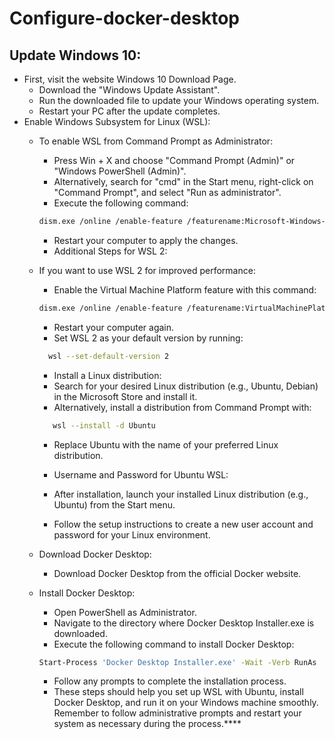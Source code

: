 # Configure-docker-desktop
## Update Windows 10:

- First, visit the website Windows 10 Download Page.
  - Download the "Windows Update Assistant".
  - Run the downloaded file to update your Windows operating system.
  - Restart your PC after the update completes.
- Enable Windows Subsystem for Linux (WSL):
   - To enable WSL from Command Prompt as Administrator:
      - Press Win + X and choose "Command Prompt (Admin)" or "Windows PowerShell (Admin)".
      - Alternatively, search for "cmd" in the Start menu, right-click on "Command Prompt", and select "Run as administrator".
      - Execute the following command:
      `````sh 
      dism.exe /online /enable-feature /featurename:Microsoft-Windows-Subsystem-Linux /all /norestart
      `````

      - Restart your computer to apply the changes.
      - Additional Steps for WSL 2:

   - If you want to use WSL 2 for improved performance:
       - Enable the Virtual Machine Platform feature with this command:
       `````sh 
       dism.exe /online /enable-feature /featurename:VirtualMachinePlatform /all /norestart
      ````````
      - Restart your computer again.
      - Set WSL 2 as your default version by running:
      `````sh
        wsl --set-default-version 2
      `````
      - Install a Linux distribution:
      - Search for your desired Linux distribution (e.g., Ubuntu, Debian) in the Microsoft Store and install it.
      - Alternatively, install a distribution from Command Prompt with:

     ````sh
        wsl --install -d Ubuntu
     `````
      - Replace Ubuntu with the name of your preferred Linux distribution.
      -  Username and Password for Ubuntu WSL:

      - After installation, launch your installed Linux distribution (e.g., Ubuntu) from the Start menu.
      - Follow the setup instructions to create a new user account and password for your Linux environment.
   
   - Download Docker Desktop:

      - Download Docker Desktop from the official Docker website.
   
   - Install Docker Desktop:

      - Open PowerShell as Administrator.
      - Navigate to the directory where Docker Desktop Installer.exe is downloaded.
      - Execute the following command to install Docker Desktop:
 
     `````sh 
     Start-Process 'Docker Desktop Installer.exe' -Wait -Verb RunAs
     ```````
     - Follow any prompts to complete the installation process.
     - These steps should help you set up WSL with Ubuntu, install Docker Desktop, and run it on your Windows machine smoothly. Remember to follow administrative prompts and restart your system as necessary during the process.****
